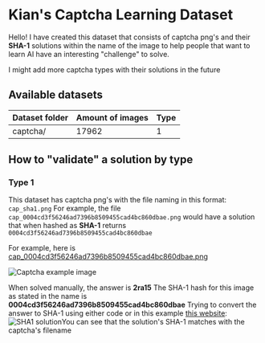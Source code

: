 # Kian's Captcha Learning Dataset
Hello! I have created this dataset that consists of captcha png's and their **SHA-1** solutions within the name of the image to help people that want to learn AI have an interesting "challenge" to solve.

I might add more captcha types with their solutions in the future

## Available datasets
| Dataset folder | Amount of images | Type |
|--|--|--|
| captcha/ | 17962 | 1 |

## How to "validate" a solution by type

### Type 1
This dataset has captcha png's with the file naming in this format:
`cap_sha1.png`
For example, the file `cap_0004cd3f56246ad7396b8509455cad4bc860dbae.png` would have a solution that when hashed as **SHA-1** returns `0004cd3f56246ad7396b8509455cad4bc860dbae`

For example, here is [cap_0004cd3f56246ad7396b8509455cad4bc860dbae.png](https://kianbrose.com/assets/files/2022-08-04/1659637656-555527-cap-0004cd3f56246ad7396b8509455cad4bc860dbae.png)

![Captcha example image](https://kianbrose.com/assets/files/2022-08-04/1659637656-555527-cap-0004cd3f56246ad7396b8509455cad4bc860dbae.png)

When solved manually, the answer is **2ra15**
The SHA-1 hash for this image as stated in the name is **0004cd3f56246ad7396b8509455cad4bc860dbae**
Trying to convert the answer to SHA-1 using either code or in this example [this website](http://www.sha1-online.com/):
![SHA1 solution](https://kianbrose.com/assets/files/2022-08-04/1659638029-514822-solvecap.png)You can see that the solution's SHA-1 matches with the captcha's filename
